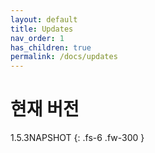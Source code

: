 ```yaml
---
layout: default
title: Updates
nav_order: 1
has_children: true
permalink: /docs/updates
---
```


# 현재 버전


1.5.3NAPSHOT
{: .fs-6 .fw-300 }
